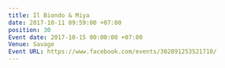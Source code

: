```yaml
---
title: Il Biondo & Miya
date: 2017-10-11 09:59:00 +07:00
position: 30
Event date: 2017-10-15 00:00:00 +07:00
Venue: Savage
Event URL: https://www.facebook.com/events/302891253521710/
---
```


